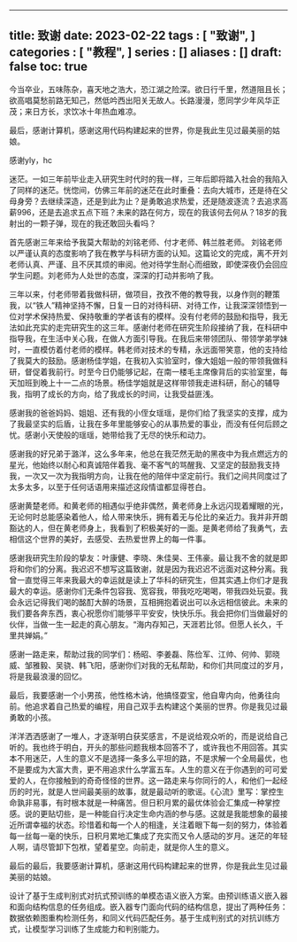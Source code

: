 



   ---
title: 致谢
date: 2023-02-22
tags : [
	"致谢",
]
categories : [
	"教程",
]
series : []
aliases : []
draft: false
toc: true
---

今当卒业，五味陈杂，喜天地之浩大，恐江湖之险深。欲日行千里，然道阻且长；欲高唱莫愁前路无知己，然低吟西出阳关无故人。长路漫漫，愿同学少年风华正茂；来日方长，求饮冰十年热血难凉。

最后，感谢计算机，感谢这用代码构建起来的世界，你是我此生见过最美丽的姑娘。

感谢yly，hc


迷茫。一如三年前毕业走入研究生时代时的我一样，三年后即将踏入社会的我陷入了同样的迷茫。恍惚间，仿佛三年前的迷茫在此时重叠：去向大城市，还是待在父母身旁？去继续深造，还是到此为止？是勇敢追求热爱，还是随波逐流？去追求高薪996，还是去追求五点下班？未来的路在何方，现在的我该何去何从？18岁的我射出的一颗子弹，现在的我还敢回头看吗？

首先感谢三年来给予我莫大帮助的刘铭老师、付才老师、韩兰胜老师。
刘铭老师以严谨认真的态度影响了我在教学与科研方面的认知。这篇论文的完成，离不开刘老师认真、严谨、且不厌其烦的审阅。他对待学生耐心而细致，即使深夜仍会回应学生问题。刘老师为人处世的态度，深深的打动并影响了我。

三年以来，付老师带着我做科研，做项目，孜孜不倦的教导我，以身作则的鞭策我，以“铁人”精神坚持不懈，日复一日的对待科研、对待工作，让我深深领悟到一位对学术保持热爱、保持敬重的学者该有的模样。没有付老师的鼓励和指导，我无法如此充实的走完研究生的这三年。感谢付老师在研究生阶段接纳了我，在科研中指导我，在生活中关心我，在做人方面引导我。在我后来带领团队、带领学弟学妹时，一直模仿着付老师的模样。韩老师对技术的专精，永远面带笑意，他的支持给了我莫大的鼓励。感谢杨佳学姐，在我初入实验室时，像大姐姐一般的带领我做科研，督促着我前行。时至今日仍能够记起，在南一楼毛主席像背后的实验室里，每天加班到晚上十一二点的场景。杨佳学姐就是这样带领我走进科研，耐心的辅导我，指明了成长的方向，给了我成长的时间，让我受益匪浅。

感谢我的爸爸妈妈、姐姐、还有我的小侄女瑶瑶，是你们给了我坚实的支撑，成为了我最坚实的后盾，让我在多年里能够安心的从事热爱的事业，而没有任何后顾之忧。感谢小天使般的瑶瑶，她带给我了无尽的快乐和动力。

感谢我的好兄弟于潞洋，这么多年来，他总在我茫然无助的黑夜中为我点燃远方的星光，他始终以耐心和真诚陪伴着我、毫不客气的骂醒我、又坚定的鼓励我支持我，一次又一次为我指明方向，让我在他的陪伴中坚定前行。我们之间共同度过了太多太多，以至于任何话语用来描述这段情谊都显得苍白。

感谢黄楚老师。和黄老师的相遇似乎绝非偶然，黄老师身上永远闪现着耀眼的光，无论何时总能感染着他人，给人带来快乐，拥有着无与伦比的亲近力。我并非开朗豁达的人，但在黄老师身上，我看到了积极美好的一面。是黄老师给了我勇气，去相信这个世界的美好，去感受、去热爱世界上的每一件事。

感谢我研究生阶段的挚友：叶康健、李晓、朱佳昊、王伟豪。最让我不舍的就是即将和你们的分离。我迟迟不想写这篇致谢，就是因为我迟迟不远面对这种分离。我曾一直觉得三年来我最大的幸运就是读上了华科的研究生，但其实遇上你们才是我最大的幸运。感谢你们无条件包容我、宽容我，带我吃吃喝喝，带我四处玩耍。我会永远记得我们喝的酩酊大醉的场景，互相拥抱着说出可以永远相信彼此。未来的我们要各奔东西，衷心祝愿你们能够平平安安，快快乐乐。我会把你们当做最好的伙伴，当做一生一起走的真心朋友。“海内存知己，天涯若比邻。但愿人长久，千里共婵娟。”

感谢一路走来，帮助过我的同学们：杨昭、李姜磊、陈俭军、江帅、何帅、郭晓威、邹雅毅、吴骁、韩飞阳，感谢你们对我的无私帮助，和你们共同度过的岁月，将是我最浪漫的回忆。

最后，我要感谢一个小男孩，他性格木讷，他搞怪耍宝，他自卑内向，他勇往向前。他追求着自己热爱的编程，用自己双手去构建这个美丽的世界。你是我见过最勇敢的小孩。

洋洋洒洒感谢了一堆人，才逐渐明白获奖感言，不是说给观众听的，而是说给自己听的。我也终于明白，开头的那些问题我根本回答不了，或许我也不用回答。其实本不用迷茫，人生的意义不是选择一条多么平坦的路，不是求解一个全局最优，也不是要成为大富大贵，更不用追求什么学富五车。人生的意义在于你遇到的可可爱爱的人，在你接触到的奇奇怪怪的世界。这一路走来与你同行的人，和他们一起经历的时光，就是人世间最美丽的故事，就是最动听的歌谣。《心流》里写：掌控生命孰非易事，有时根本就是一种痛苦。但日积月累的最优体验会汇集成一种掌控感。说的更贴切些，是一种能自行决定生命内涵的参与感。这就是我能想象的最接近所谓幸福的状态。珍惜着和每一个人的相逢，关注着眼下每一刻的努力，体验着每一丝每一毫的快乐，日积月累地汇集成了充实而又令人感动的岁月。迷茫的年轻人啊，请尽管卸下包袱，望着星空。向前走，就是你人生的意义。

最后的最后，我要感谢计算机，感谢这用代码构建起来的世界，你是我此生见过最美丽的姑娘。




设计了基于生成判别式对抗式预训练的单模态语义嵌入方案。由预训练语义嵌入器和面向结构信息的任务组成。嵌入器专门面向代码的结构信息，提出了两种任务：数据依赖图重构检测任务，和同义代码匹配任务。基于生成判别式的对抗训练方式，让模型学习训练了生成能力和判别能力。